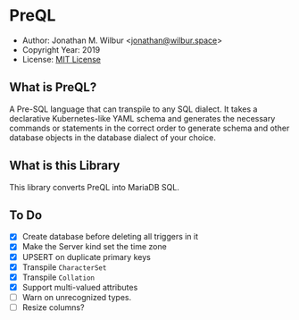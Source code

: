 # PreQL

* Author: Jonathan M. Wilbur <[jonathan@wilbur.space](mailto:jonathan@wilbur.space)>
* Copyright Year: 2019
* License: [MIT License](https://mit-license.org/)

## What is PreQL?

A Pre-SQL language that can transpile to any SQL dialect. It takes a declarative
Kubernetes-like YAML schema and generates the necessary commands or statements
in the correct order to generate schema and other database objects in the
database dialect of your choice.

## What is this Library

This library converts PreQL into MariaDB SQL.

## To Do

- [x] Create database before deleting all triggers in it
- [x] Make the Server kind set the time zone
- [x] UPSERT on duplicate primary keys
- [x] Transpile `CharacterSet`
- [x] Transpile `Collation`
- [x] Support multi-valued attributes
- [ ] Warn on unrecognized types.
- [ ] Resize columns?